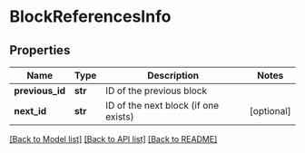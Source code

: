 # BlockReferencesInfo

## Properties
Name | Type | Description | Notes
------------ | ------------- | ------------- | -------------
**previous_id** | **str** | ID of the previous block | 
**next_id** | **str** | ID of the next block (if one exists) | [optional] 

[[Back to Model list]](../README.md#documentation-for-models) [[Back to API list]](../README.md#documentation-for-api-endpoints) [[Back to README]](../README.md)

